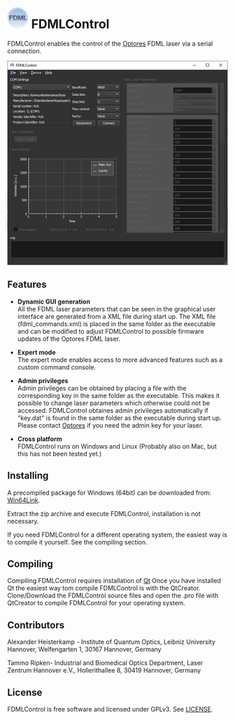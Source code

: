 # ![FDMLControl_logo](images/FDMLControl_icon.png) FDMLControl

FDMLControl enables the control of the [Optores](https://www.optores.com/) FDML laser via a serial connection.

<p align="center">
  <img src="images/FDMLConrol_screenshotWin10.png">
</p>


Features
--------

* **Dynamic GUI generation**  </br>
All the FDML laser parameters that can be seen in the graphical user interface are generated from a XML file during start up. The XML file (fdml_commands.xml) is placed in the same folder as the executable and can be modified to adjust FDMLControl to possible firmware updates of the Optores FDML laser.

* **Expert mode** </br>
The expert mode enables access to more advanced features such as a custom command console. 

* **Admin privileges** </br>
Admin privileges can be obtained by placing a file with the corresponding key in the same folder as the executable. This makes it possible to change laser parameters which otherwise could not be accessed. FDMLControl obtaines admin privileges automatically if "key.dat" is found in the same folder as the executable during start up. Please contact [Optores](https://www.optores.com/) if you need the admin key for your laser. 

* **Cross platform** </br>
FDMLControl runs on Windows and Linux (Probably also on Mac, but this has not been tested yet.)


Installing
----------

A precompiled package for Windows (64bit) can be downloaded from:
[Win64Link](https://.....).

Extract the zip archive and execute FDMLControl, installation is not necessary.

If you need FDMLControl for a different operating system, the easiest way is to compile it yourself. See the compiling section.

Compiling
---------

Compiling FDMLControl requires installation of [Qt](https://www.qt.io/) Once you have installed Qt the easiest way tom compile
FDMLControl is with the QtCreator. Clone/Download the FDMLControl source files and open the .pro file with QtCreator to compile FDMLControl for your operating system. 

Contributors
--------------------

Alexander Heisterkamp - Institute of Quantum Optics, Leibniz University Hannover, Welfengarten 1, 30167 Hannover,
Germany

Tammo Ripken-  Industrial and Biomedical Optics Department, Laser Zentrum Hannover e.V., Hollerithallee 8,
30419 Hannover, Germany


## License
FDMLControl is free software and licensed under GPLv3. See [LICENSE](LICENSE).
